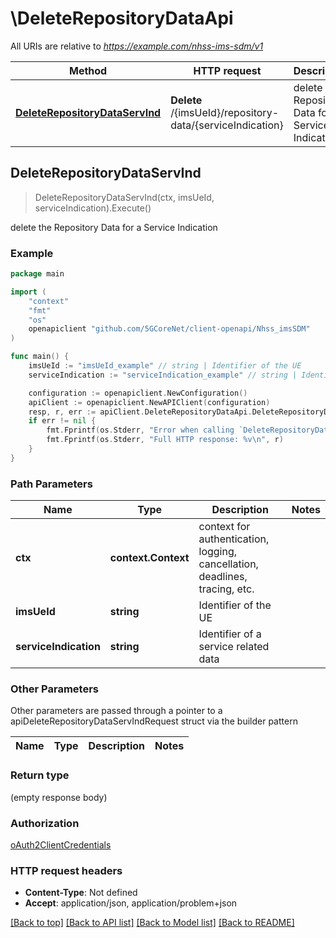 # \DeleteRepositoryDataApi

All URIs are relative to *https://example.com/nhss-ims-sdm/v1*

Method | HTTP request | Description
------------- | ------------- | -------------
[**DeleteRepositoryDataServInd**](DeleteRepositoryDataApi.md#DeleteRepositoryDataServInd) | **Delete** /{imsUeId}/repository-data/{serviceIndication} | delete the Repository Data for a Service Indication



## DeleteRepositoryDataServInd

> DeleteRepositoryDataServInd(ctx, imsUeId, serviceIndication).Execute()

delete the Repository Data for a Service Indication

### Example

```go
package main

import (
    "context"
    "fmt"
    "os"
    openapiclient "github.com/5GCoreNet/client-openapi/Nhss_imsSDM"
)

func main() {
    imsUeId := "imsUeId_example" // string | Identifier of the UE
    serviceIndication := "serviceIndication_example" // string | Identifier of a service related data

    configuration := openapiclient.NewConfiguration()
    apiClient := openapiclient.NewAPIClient(configuration)
    resp, r, err := apiClient.DeleteRepositoryDataApi.DeleteRepositoryDataServInd(context.Background(), imsUeId, serviceIndication).Execute()
    if err != nil {
        fmt.Fprintf(os.Stderr, "Error when calling `DeleteRepositoryDataApi.DeleteRepositoryDataServInd``: %v\n", err)
        fmt.Fprintf(os.Stderr, "Full HTTP response: %v\n", r)
    }
}
```

### Path Parameters


Name | Type | Description  | Notes
------------- | ------------- | ------------- | -------------
**ctx** | **context.Context** | context for authentication, logging, cancellation, deadlines, tracing, etc.
**imsUeId** | **string** | Identifier of the UE | 
**serviceIndication** | **string** | Identifier of a service related data | 

### Other Parameters

Other parameters are passed through a pointer to a apiDeleteRepositoryDataServIndRequest struct via the builder pattern


Name | Type | Description  | Notes
------------- | ------------- | ------------- | -------------



### Return type

 (empty response body)

### Authorization

[oAuth2ClientCredentials](../README.md#oAuth2ClientCredentials)

### HTTP request headers

- **Content-Type**: Not defined
- **Accept**: application/json, application/problem+json

[[Back to top]](#) [[Back to API list]](../README.md#documentation-for-api-endpoints)
[[Back to Model list]](../README.md#documentation-for-models)
[[Back to README]](../README.md)

